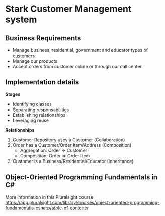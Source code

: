 # Stark Customer Management system
## Business Requirements
- Manage business, residential, government and educator types of customers
- Manage our products
- Accept orders from customer online or through our call center

## Implementation details
**Stages**
- Identifying classes
- Separating responsabilities
- Establishing relationships
- Leveraging reuse

**Relationships**
1. Customer Repository uses a Customer (Collaboration)
2. Order has a Customer/Order Item/Address (Composition)
    - Aggregation: Order => Customer
    - Composition: Order => Order Item
3. Customer is a Business/Residential/Educator (Inheritance)

## Object-Oriented Programming Fundamentals in C#
More information in this Pluralsight course
https://app.pluralsight.com/library/courses/object-oriented-programming-fundamentals-csharp/table-of-contents
